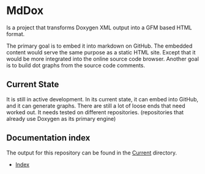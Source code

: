 # MdDox

Is a project that transforms Doxygen XML output into a GFM based 
HTML format. 

The primary goal is to embed it into markdown on GitHub. 
The embedded content would serve the same purpose as a static HTML site. 
Except that it would be more integrated into the online source code browser. Another goal is to build 
dot graphs from the source code comments. 

## Current State

It is still in active development. In its current state, it can embed into GitHub,
and it can generate graphs. There are still a lot of loose ends that need worked 
out. It needs tested on different repositories. 
(repositories that already use Doxygen as its primary engine)

 
## Documentation index

The output for this repository can be found in the [Current](Current/) directory.

- [Index](Current/markdown/indexpage.md#mddox)